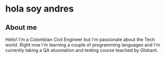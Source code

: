 # hola soy andres

## About me
Hello! I'm a Colombian Civil Engineer but i'm passionate about the Tech world. Right now i'm learning a couple of programming languages and I'm currently taking a QA atuomation and testing course teached by Globant.



